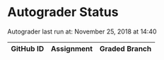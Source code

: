 # Autograder Status
Autograder last run at: November 25, 2018 at 14:40

| GitHub ID | Assignment | Graded Branch |
|-----------|------------|---------------|

